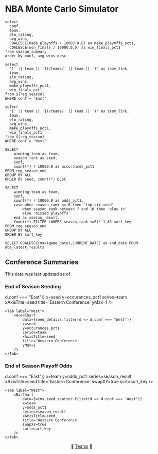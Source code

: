 # NBA Monte Carlo Simulator

```reg_season
select
  conf,
  team,
  elo_rating,
  avg_wins,
  COALESCE(made_playoffs / 10000.0,0) as make_playoffs_pct1,
  COALESCE(won_finals / 10000.0,0) as win_finals_pct1
from season_summary
order by conf, avg_wins desc
```

```east_conf
select
  '[' || team || '](/teams/' || team || ')' as team_link,
  team,
  elo_rating,
  avg_wins,
  make_playoffs_pct1,
  win_finals_pct1
from ${reg_season}
WHERE conf = 'East'
```

```west_conf
select
  '[' || team || '](/teams/' || team || ')' as team_link,
  team,
  elo_rating,
  avg_wins,
  make_playoffs_pct1,
  win_finals_pct1
from ${reg_season}
WHERE conf = 'West'
```

```seed_details
SELECT
    winning_team as team,
    season_rank as seed,
    conf,
    count(*) / 10000.0 as occurances_pct1
FROM reg_season_end
GROUP BY ALL
ORDER BY seed, count(*) DESC
```

```wins_seed_scatter
SELECT
    winning_team as team,
    conf,
    count(*) / 10000.0 as odds_pct1,
    case when season_rank <= 6 then 'top six seed'
        when season_rank between 7 and 10 then 'play in'
        else 'missed playoffs'
    end as season_result,
    Count(*) FILTER (WHERE season_rank <=6)*-1 AS sort_key
FROM reg_season_end
GROUP BY ALL
ORDER BY sort_key
```

```thru_date
SELECT COALESCE(max(game_date),CURRENT_DATE) as end_date FROM nba_latest_results
```
## Conference Summaries

<Alert status="info">
This data was last updated as of <Value data={thru_date} column=end_date/>.
</Alert>

### End of Season Seeding

<Tabs>
    <Tab label="East">
        <AreaChart
            data={seed_details.filter(d => d.conf === "East")} 
            x=seed
            y=occurances_pct1
            series=team
            xAxisTitle=seed
            title='Eastern Conference'
            yMax=1
        />
    </Tab>

    <Tab label="West">
        <AreaChart
            data={seed_details.filter(d => d.conf === "West")} 
            x=seed
            y=occurances_pct1
            series=team
            xAxisTitle=seed
            title='Western Conference'
            yMax=1
        />
    </Tab>
</Tabs>

### End of Season Playoff Odds

<Tabs>
    <Tab label="East">
        <BarChart
            data={wins_seed_scatter.filter(d => d.conf === "East")} 
            x=team
            y=odds_pct1
            series=season_result
            xAxisTitle=seed
            title='Eastern Conference'
            swapXY=true
            sort=sort_key
        />
    </Tab>

    <Tab label="West">
        <BarChart
            data={wins_seed_scatter.filter(d => d.conf === "West")} 
            x=team
            y=odds_pct1
            series=season_result
            xAxisTitle=seed
            title='Western Conference'
            swapXY=true
            sort=sort_key
        />
    </Tab>
</Tabs>

<center>

🏀 [Teams](/nba/teams) 🏀 

 </center>